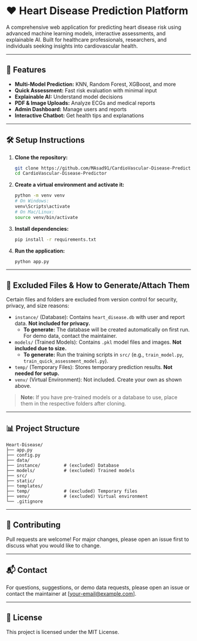 # ❤️ Heart Disease Prediction Platform

A comprehensive web application for predicting heart disease risk using advanced machine learning models, interactive assessments, and explainable AI. Built for healthcare professionals, researchers, and individuals seeking insights into cardiovascular health.

---

## 🚀 Features
- **Multi-Model Prediction:** KNN, Random Forest, XGBoost, and more
- **Quick Assessment:** Fast risk evaluation with minimal input
- **Explainable AI:** Understand model decisions
- **PDF & Image Uploads:** Analyze ECGs and medical reports
- **Admin Dashboard:** Manage users and reports
- **Interactive Chatbot:** Get health tips and explanations

---

## 🛠️ Setup Instructions
1. **Clone the repository:**
   ```bash
   git clone https://github.com/MAsad91/CardioVascular-Disease-Predictor.git
   cd CardioVascular-Disease-Predictor
   ```
2. **Create a virtual environment and activate it:**
   ```bash
   python -m venv venv
   # On Windows:
   venv\Scripts\activate
   # On Mac/Linux:
   source venv/bin/activate
   ```
3. **Install dependencies:**
   ```bash
   pip install -r requirements.txt
   ```
4. **Run the application:**
   ```bash
   python app.py
   ```

---

## 📁 Excluded Files & How to Generate/Attach Them
Certain files and folders are excluded from version control for security, privacy, and size reasons:

- `instance/` (Database): Contains `heart_disease.db` with user and report data. **Not included for privacy.**
  - **To generate:** The database will be created automatically on first run. For demo data, contact the maintainer.
- `models/` (Trained Models): Contains `.pkl` model files and images. **Not included due to size.**
  - **To generate:** Run the training scripts in `src/` (e.g., `train_model.py`, `train_quick_assessment_model.py`).
- `temp/` (Temporary Files): Stores temporary prediction results. **Not needed for setup.**
- `venv/` (Virtual Environment): Not included. Create your own as shown above.

> **Note:** If you have pre-trained models or a database to use, place them in the respective folders after cloning.

---

## 📊 Project Structure
```
Heart-Disease/
├── app.py
├── config.py
├── data/
├── instance/         # (excluded) Database
├── models/           # (excluded) Trained models
├── src/
├── static/
├── templates/
├── temp/             # (excluded) Temporary files
├── venv/             # (excluded) Virtual environment
└── .gitignore
```

---

## 🤝 Contributing
Pull requests are welcome! For major changes, please open an issue first to discuss what you would like to change.

---

## 📬 Contact
For questions, suggestions, or demo data requests, please open an issue or contact the maintainer at [your-email@example.com].

---

## 📝 License
This project is licensed under the MIT License. 